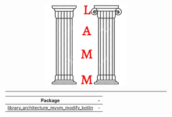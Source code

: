 <p align="center">
    <img src="https://raw.githubusercontent.com/antonpichka/library_architecture_mvvm_modify/main/assets/logo_lamm.png" alt="Logo LAMM"/>
</p>

--- 

| Package                                                                                                                                                             | - |
|---------------------------------------------------------------------------------------------------------------------------------------------------------------------|---|
| [library_architecture_mvvm_modify_kotlin](https://github.com/antonpichka/library_architecture_mvvm_modify_kotlin/tree/main/library_architecture_mvvm_modify_kotlin) | - |